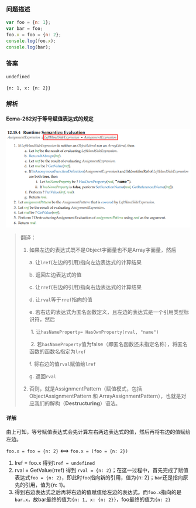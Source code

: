 ### 问题描述

```javascript
var foo = {n: 1};
var bar = foo;
foo.x = foo = {n: 2};
console.log(foo.x);
console.log(bar);
```

### 答案

`undefined`

`{n: 1, x: {n: 2}}`

### 解析

#### Ecma-262对于等号赋值表达式的规定

![Ecma-262对于等号赋值表达式的规定](./img/AssignmentExpression.png)

> 翻译：
>
> 1. 如果左边的表达式既不是Object字面量也不是Array字面量，然后
>
>       a. 让`lref`(左边的引用)指向左边表达式的计算结果
>
>       b. 返回左边表达式的值
>
>       c. 让`rref`(右边的引用)指向右边表达式的计算结果
>
>       d. 让`rval`等于`rref`指向的值
>
>       e. 若右边的表达式为匿名函数定义，且左边的表达式是一个引用类型标识符，然后
>
>       ​	1. 让`hasNameProperty= HasOwnProperty(rval, "name") `
>
>       ​	2. 若`hasNameProperty`值为false（即匿名函数还未指定名称），将匿名函数的函数名指定为`lref`
>
>       f. 将右边的值`rval`赋值给`lref`
>
>       g. 返回`rval`
>
> 2. 否则，就是AssignmentPattern（赋值模式，包括ObjectAssignmentPattern 和 ArrayAssignmentPattern），也就是对应我们的解构（**Destructuring**）语法。

#### 详解

由上可知，等号赋值表达式会先计算左右两边表达式的值，然后再将右边的值赋给左边。

`foo.x = foo = {n: 2}` <==> `foo.x = (foo = {n: 2})`

1. lref = foo.x 得到`lref = undefined`
2. rval = GetValue(rref) 得到 `rval = {n: 2}`；在这一过程中，首先完成了赋值表达式`foo = {n: 2}`，即此时`foo`指向新的引用，值为{n: 2}；`bar`还是指向原先的引用，值为{n: 1}。
3. 得到右边表达式之后再将右边的值赋值给左边的表达式。而`foo.x`指向的是`bar.x`，故bar最终的值为`{n: 1, x: {n: 2}}`，foo最终的值为`{n: 2}`
